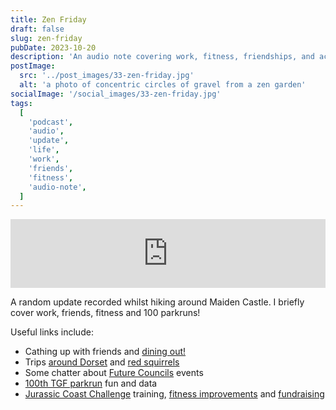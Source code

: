 ```yaml
---
title: Zen Friday
draft: false
slug: zen-friday
pubDate: 2023-10-20
description: 'An audio note covering work, fitness, friendships, and achieving 100 parkruns, recorded during a hike around Maiden Castle.'
postImage:
  src: '../post_images/33-zen-friday.jpg'
  alt: 'a photo of concentric circles of gravel from a zen garden'
socialImage: '/social_images/33-zen-friday.jpg'
tags:
  [
    'podcast',
    'audio',
    'update',
    'life',
    'work',
    'friends',
    'fitness',
    'audio-note',
  ]
---
```


<iframe src="https://embed.acast.com/660872d53207c3001751e852/zen-friday?accentColor=F0F2F5&bgColor=e40404&secondaryColor=F0F2F5" frameBorder="0" width="100%" height="110px" class="audioplayer"></iframe>

A random update recorded whilst hiking around Maiden Castle. I briefly cover work, friends, fitness and 100 parkruns!

Useful links include:

- Cathing up with friends and [dining out!](https://mallowlondon.com/)
- Trips [around Dorset](https://www.nationaltrust.org.uk/visit/dorset/corfe-castle) and [red squirrels](https://www.nationaltrust.org.uk/visit/dorset/brownsea-island/the-rare-red-squirrel-on-brownsea-island)
- Some chatter about [Future Councils](https://dluhcdigital.blog.gov.uk/2023/09/07/future-councils-gathering-feedback-from-the-sector/) events
- [100th TGF parkrun](https://fb.watch/nOm-Lv99vn/) fun and data
- [Jurassic Coast Challenge](https://www.ultrachallenge.com/jurassic-coast-challenge/) training, [fitness improvements](https://www.strava.com/athletes/1170885) and [fundraising](https://www.justgiving.com/page/disco-jurassic-challenge)
